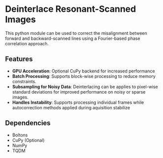 # Deinterlace Resonant-Scanned Images
This python module can be used to correct the misalignment between forward and backward-scanned lines using a Fourier-based phase correlation approach.

## Features
- **GPU Acceleration**: Optional CuPy backend for increased performance
- **Batch Processing**: Supports block-wise processing to reduce memory constraints.
- **Subsampling for Noisy Data**: Deinterlacing can be applies to pixel-wise standard deviations for improved performance on noisy or sparse images.
- **Handles Instability**: Supports processing individual frames while autocorrection methods applied during aquisition stabilize

## Dependencies
- Boltons
- CuPy  (Optional)
- NumPy
- TQDM
  
